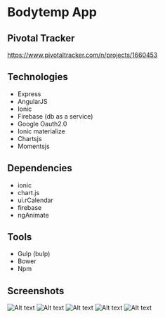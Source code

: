 # Bodytemp App  

## Pivotal Tracker
https://www.pivotaltracker.com/n/projects/1660453

## Technologies

+ Express
+ AngularJS
+ Ionic
+ Firebase (db as a service)
+ Google Oauth2.0
+ Ionic materialize
+ Chartsjs
+ Momentsjs

## Dependencies  

+ ionic
+ chart.js
+ ui.rCalendar
+ firebase
+ ngAnimate

## Tools

+ Gulp (bulp)
+ Bower
+ Npm

## Screenshots

![Alt text](https://lh3.googleusercontent.com/Uo8lYb_Mv3a5y-oLu8TSGBvkg05vrJJdv16917a3FdrJ-Bx9Txw00SsNKpxwNLO4G1I8d6dxX4L2YqKNlEhsDYfi5nOonJ-KZMlQ6uBJTziEu3TGg8OFRBu7iz9DP57DyYM2JAUDkRy3BCZ-vczDXyhC3-D5xGfTZJtNYqoN3LgIG6RevzdyabySMErmmwm_MMoL3Xl1J8Fk0159-g5nONs90Y8m9YGThj1YOq68DqDUa-J5l5Qblz2sbL4peI5w8AR_-eWxZi1Y6mX9ei0vSR18GOWd3Is_pae0UeXYHaWiTcBl9zYG6hdxmiByTupYpStWWRVvi3cNtlWbGzvDQU6GxC2pjtjZJVm9kDPKXWehApC3hfWW6K5Yh3fGWUtJqELmzqOiUGRvJbjELaNK9Iwd1u_IF4SqvkQAPm1dpj7OMj7ztP4yRwuYlCDO9yYzwLrgmLvYEAL18FWCrNNRrA83z60vSTqyYWnX8wD4gEKCsR5NqD-yhykHb7MnI4ePHh0gdKiNICxSCZBS0KMlwlT8HHkQhCmP0D4mKfuO6IH51HXhrpNuW6TYcS2CvdJh43Jiz2mMsKYRPaVUkuDSQvZGGJFU_YC1=w1756-h1316-no)
![Alt text](https://lh3.googleusercontent.com/mPAoNBLFslA88bia_h6_qQ0EdB3FhWdVzqTthNFifuQIu3AmBDkmxpJLo-vJGLQn-yNAF1-CW2ISF7eFU7WMoXOLVYb5CaC4Q3rqfG9uJ0va62b2zxs6zkCO6IhY1GgPwTX73MOtX3gpIGRkQaaKesN5TjjNK789baO76L7PcxVJXeRa02VtjV5c2uPMGTg5ZjNMByc3RF9xi4sbgniYrJZHB5I2V5BV-Vy6BZli0jUmV8QV5a4D8nsKpFsybBNjCJeUAWSfZNuR-98LBWn-NtZkEchcYt_Zt4mKv_LPAUyvaYdhM5msOCr6jONd0XnLqGWNnXIuDuzM7kXddh4f5CuuL_kfliVIZx92i-ziWyTt0ap_wtfHlnJGlNqBoAs9gqzu74dd9TdCSfoTF7t1DoHG1OtVbO_n6_x77tZdPcK09F9GvdJkAgRnmww5Zm1hCBpkc69JARwUDe4rPwIi3Ce1YRlNj4btHhuKhpj7FovRcYfU-2szyv6akpjfnLAUo1aAdjmMWADD1OnUFlracRqyMweKyccFXh0smk2COatbNYfNAwJC2gEhpq7CS1PldY_ZIyQPwtNt0e_EQF2hJxUKYWD8B6Lg=w988-h1316-no)
![Alt text](https://lh3.googleusercontent.com/7lpr8w7DWJZUrdDzV1O_AKMNoBZ58t7HsNmMcEM78m4YW0zqa2eoFyGEm0N8_VXlQoMzN-VBjnUmJVyFmkRzKcHmKza6PodJSuAkHrMtzzefuE78wnxlm3sdbznAieVeNB1cF_hxHkfh0yVwXxynZ-PiTi8g53afJ4glbOIogRDpxvS17HyvMrtlBNeDIe9WJYBXQePnsvDMSdX2Rx-ST7tRQdNSvo4_UMdMG-4Y4HuRVolpjFLWjaKCdLEEqf19irIxA-2XJoWawLnTNa6d2KrxXmlNmIjj4a7F4jaE3kX7xnZnl5lIn3OTqeI9P_0kJoFIC3zf63qnCWa3Zs_lTj0zTgfA_syyqSj0yPBlcpGaAmMZraJ1C-nqtLvMOO0STAhyDF6LY9hsYVRflbtCcvRnPVMtTPLL9I1_PXLpAXTmtEZF9zMQXS5wLNkGkReepVSm3KWBfVCEGZYS8lnTwYD3V3Wxrbet1DJ4w3bLvNAO6RNiW29afYdoT-r-0Mvi_mTz1kOgZh6RStnqDXM0FSEl8KYhNPoEQRs0tP0gqzzcNTI34aV6No1PbmQHrNrhl8b-9zR86OOa_0uEtxguWtb3lsmVyOaS=w988-h1316-no)
![Alt text](https://lh3.googleusercontent.com/7hCPVXa2JjJRnmvwmymi-tqMkwkxinG5RKBjZxPEZB0RUN8s5QoAISmHevc-wVrNlnzaJ5x4EnsA1p2A4E6ELh96ArWNvXhiEcgsrHNYUK3mEMd8oh5ZWBsvjTw6TVpTHwzUIhgF1P8qizkrYxup4pGH64GgLpmn4k_SzGnGuQcptL5ZbPHdJ9t4t20SsxxDdtTjjm5PFAx9skj1152REiTv7RXxXTUtQGCGOaW351R0tAAVEqtXcI5q3CHSlVtsk4o4YPpQBFy11X73OnRokKJ0M0BTLkUop03T6VqY3wWw_spO6VXCLxp80LZYMuOuRTa3Unu6uf1zdO-8fFIWXzdAnbaDwbnnbQqZ4_pS_QyLo1dkkAgTDES3p7WbJAr2AwpccqnDLPK7tsvnfl2DclpQPItUzZxRffN6ddpjOgz1cSTRyXBJCT0sNRw2PARty5UvpcQ0azrYFKhe0IZ1zOVgdm1Me0OlK61PVfDBfD6fCrOFtXsYOHViCEKWifPByDw60-S_0TYUf7G3zgOvA_vEIXy1-KDBmv0q_zefLEQEey-zyXH53gJAaz13Yq--9CWrNzBZMf9mbasJ0-ddfvfSXNnnS9of=w988-h1316-no)
![Alt text](https://lh3.googleusercontent.com/QpWmYBYU4LiYk_9r-Mb_PPOnfjSLXZDQFZdDvBKz8jHhBpNt0Edq_2wlE0Zc0MtVFgyExEUm-M2y3lx1aOXMkETCPnxuio-I0AjoesWQsMTURDCG1ZV2XNiSSfYJpxW-JSM9gok1fngZP2iCCQ52s6Otko3F9-q7uKY_Ta13P257L2EpilFSSDgMEgXH-de__z-T7JnCrAa9vogTEBfHpy-dvt6iNVR9aov4ZxPldTbL64w5zhLfd412OHVBUk7wrO0InbI7WdA50rVsidkHdGgSZKwnLKlcKmk5rmgs3K-zM9wAKhe552xM0ltNPL88uTKgVVlCUW3B3cYHSAVx_BleyYrPXFt6q-QMUcl1KMMUbuPW0UyUSiutzpG2_Dd4QOjy7-coC5M-7mxSQok8JJBG8aPTrtnjJWpS1_n3JNcOsLJw5jc-OcgYE062CckI_wluY2-mprk5VMd5yrv-Nn4-V9iPksyF0XORBbt8Y3WH9V9TvjNOge6qaZ6y2ndmM5yK9m2oCtgUebg6K1svFzemAAKJA3nIESxOskYxXxXbjdjpNW3g-38t1W8IvghEI640dGpgOfVgEXbTPcE9z0K2vZdJB8DO=w988-h1316-no)
